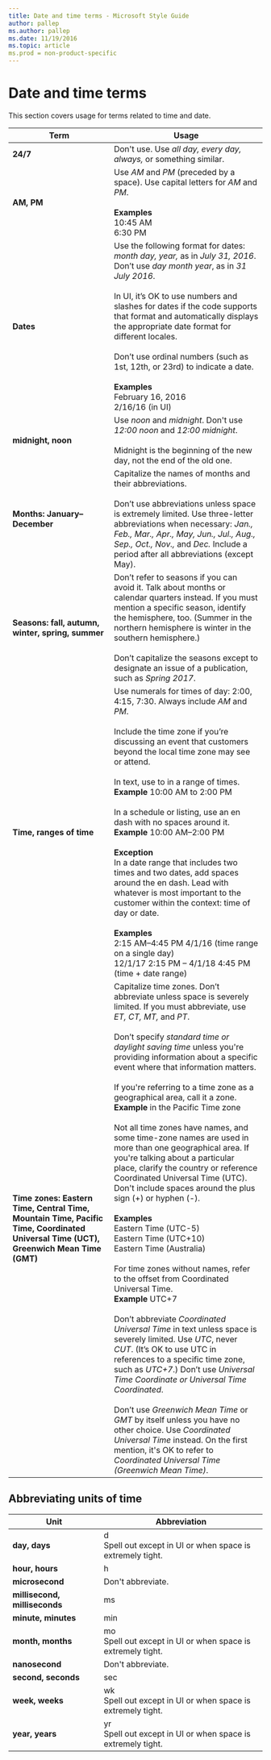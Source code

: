 ```yaml
---
title: Date and time terms - Microsoft Style Guide
author: pallep
ms.author: pallep
ms.date: 11/19/2016
ms.topic: article
ms.prod = non-product-specific
---
```


# Date and time terms

This section covers usage for terms related to time and date.

**Term**|**Usage**
--|--
**24/7**|Don't use. Use *all day, every day, always,* or something similar.
**AM, PM**|Use *AM* and *PM* (preceded by a space). Use capital letters for *AM* and *PM*.<br /><br />**Examples**<br />10:45 AM<br />6:30 PM
**Dates**|Use the following format for dates: *month day, year,* as in *July 31, 2016*. Don’t use *day month year*, as in *31 July 2016*.<br /><br />In UI, it’s OK to use numbers and slashes for dates if the code supports that format and automatically displays the appropriate date format for different locales.<br /><br />Don’t use ordinal numbers (such as 1st, 12th, or 23rd) to indicate a date.<br /><br />**Examples**<br />February 16, 2016<br />2/16/16 (in UI)
**midnight, noon**|Use *noon* and *midnight*. Don't use *12:00 noon* and *12:00 midnight*.<br /><br />Midnight is the beginning of the new day, not the end of the old one.
**Months: January–December**|Capitalize the names of months and their abbreviations.<br /><br />Don’t use abbreviations unless space is extremely limited. Use three-letter abbreviations when necessary: *Jan., Feb., Mar., Apr., May, Jun., Jul., Aug., Sep., Oct., Nov.,* and *Dec.* Include a period after all abbreviations (except May).
**Seasons: fall, autumn, winter, spring, summer**|Don’t refer to seasons if you can avoid it. Talk about months or calendar quarters instead. If you must mention a specific season, identify the hemisphere, too. (Summer in the northern hemisphere is winter in the southern hemisphere.)  <br /><br />Don’t capitalize the seasons except to designate an issue of a publication, such as *Spring 2017*.
**Time, ranges of time**|Use numerals for times of day: 2:00, 4:15, 7:30. Always include *AM* and *PM*. <br /><br />Include the time zone if you’re discussing an event that customers beyond the local time zone may see or attend. <br /><br />In text, use to in a range of times.<br />**Example** 10:00 AM to 2:00 PM <br /><br />In a schedule or listing, use an en dash with no spaces around it. <br />**Example** 10:00 AM–2:00 PM<br /><br />**Exception**<br />In a date range that includes two times and two dates, add spaces around the en dash. Lead with whatever is most important to the customer within the context: time of day or date. <br /><br />**Examples**<br />2:15 AM–4:45 PM 4/1/16 (time range on a single day)<br />12/1/17 2:15 PM – 4/1/18 4:45 PM (time + date range)
**Time zones: Eastern Time, Central Time, Mountain Time, Pacific Time, Coordinated Universal Time (UCT), Greenwich Mean Time (GMT)**|Capitalize time zones. Don’t abbreviate unless space is severely limited. If you must abbreviate, use *ET, CT, MT,* and *PT*.<br /><br />Don’t specify *standard time or daylight saving time* unless you're providing information about a specific event where that information matters.<br /><br />If you're referring to a time zone as a geographical area, call it a zone. <br />**Example** in the Pacific Time zone  <br /><br />Not all time zones have names, and some time-zone names are used in more than one geographical area. If you're talking about a particular place, clarify the country or reference Coordinated Universal Time (UTC). Don't include spaces around the plus sign (+) or hyphen (-).<br /><br />**Examples**<br />Eastern Time (UTC-5)<br />Eastern Time (UTC+10)<br />Eastern Time (Australia)<br /><br />For time zones without names, refer to the offset from Coordinated Universal Time. <br />**Example** UTC+7<br /><br />Don’t abbreviate *Coordinated Universal Time* in text unless space is severely limited. Use *UTC*, never *CUT*. (It’s OK to use UTC in references to a specific time zone, such as *UTC+7*.) Don’t use *Universal Time Coordinate or Universal Time Coordinated*.<br /><br />Don’t use *Greenwich Mean Time* or *GMT* by itself unless you have no other choice. Use *Coordinated Universal Time* instead. On the first mention, it's OK to refer to *Coordinated Universal Time (Greenwich Mean Time)*.

## Abbreviating units of time

**Unit**|**Abbreviation**
--|--
**day, days**|d<br />Spell out except in UI or when space is extremely tight.
**hour, hours**|h
**microsecond**|Don't abbreviate.
**millisecond, milliseconds**|ms
**minute, minutes**|min
**month, months**|mo <br />Spell out except in UI or when space is extremely tight.
**nanosecond**|Don't abbreviate.
**second, seconds**|sec
**week, weeks**|wk <br />Spell out except in UI or when space is extremely tight.
**year, years**|yr <br />Spell out except in UI or when space is extremely tight.
